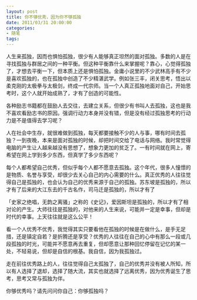 ```yaml
---
layout: post
title: 你不够优秀，因为你不够孤独
date: 2011/03/31 20:00:00
categories:
- 随笔
tags:
---
```


人生来孤独，因而也惧怕孤独，很少有人能够真正坦然的面对孤独。多数的人是在寻找孤独与群居之间的一种平衡。但这种平衡靠什么来掌握呢？靠心，心觉得孤独了，才想去平衡一下，但本质上还是惧怕孤独。金庸小说里的不少武林高手有不少是喜欢孤独的，也在孤独中创造了不少精湛武学。例如张三丰，闭关思考，悟出以柔克刚的太极拳与太极剑，终成一代宗师。当一个人真正孤独地面对自己，开始思考时，这个人就开始成熟了，才有了创造的可能性。

各种励志书籍都在鼓励人去交往，去建立关系，但很少有书叫人去孤独，这也是我不喜欢看励志书的原因。强调行动力本身并没有错，但是没有经过孤独思考的行动力是不是值得去学习呢？

人在社会中生存，就很难做到孤独，每天都要接触不少的人与事，哪有时间去孤独？一到夜晚，本来是面对孤独的时候，却把时间交给了电话与网络。我时常觉得电脑的产生让人越来越没有思想了，想象力更加的贫乏了。一有时间就在网上，寄希望在网上学到多少东西，但真学了多少东西呢？

每个人都希望自己优秀，但似乎每个人都不愿意去孤独。这个年代，很多人憧憬的是物质、名誉与享受，却很少去关心自己的内心需要的什么。真正优秀的人往往觉得自己是孤独的，也会认为自己的优秀来源于自己的孤独。苏东坡是孤独的，所以才有了后来的大江东去的千古名作，司马迁是孤独的，所以才有了

「史家之绝唱，无韵之离骚」之称的《史记》，爱因斯坦是孤独的，所以才有了相对论的产生。大师往往是孤独的，对他来的人生来说，可能并一定是幸事，但却是时代的幸事。上天往往就是这么公平！

看一个人优秀不优秀，我觉得其实只要看他在孤独的时候是在做什么，是手无足措，还是镇定自若？是折腾还是享受？优秀的人往往在自己的心中有那么一段或几段孤独的时光，可能并不愿意再去重复，但却愿意让那种回忆停留在记忆的某一处，不轻易说，但却是自信的根基。我自信，因为我孤独过。

走在前往优秀路上的人，往往觉得自己太孤独了，自己的优秀并没有被人所知，所以有人选择了退却，选择了随大流，其实也就选择了远离优秀，因为优秀诞生了思考，思考又常与孤独为伴。

你够优秀吗？请先问问你自己：你够孤独吗？
